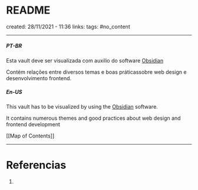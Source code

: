 # README
created: 28/11/2021 - 11:36
links:
tags: #no_content

---

##### PT-BR
Esta vault deve ser visualizada com auxilio do software [Obsidian](https://obisidian.md)

Contém relações entre diversos temas e boas práticassobre web design e desenvolvimento frontend. 

##### En-US
This vault has to be visualized by using the  [Obsidian](https://obisidian.md) software.

It contains numerous themes and good practices about web design and frontend development

[[Map of Contents]]

---

# Referencias
1. 